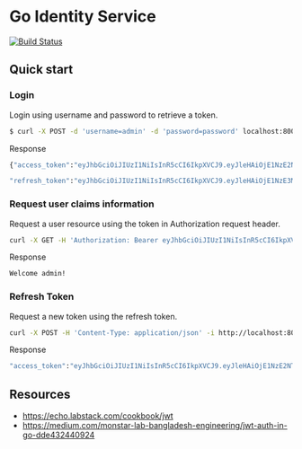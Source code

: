 # Go Identity Service

[![Build Status](https://travis-ci.org/kiwsan/go-jwt-auth.svg?branch=master)](https://travis-ci.org/kiwsan/go-jwt-auth)

## Quick start

### Login

Login using username and password to retrieve a token.

```bash
$ curl -X POST -d 'username=admin' -d 'password=password' localhost:8000/login
```

Response

```bash
{"access_token":"eyJhbGciOiJIUzI1NiIsInR5cCI6IkpXVCJ9.eyJleHAiOjE1NzE2NTA0NjYsInVzZXJuYW1lIjoiYWRtaW4ifQ.Ba0iLuWe3H-0Jq3mbzA10V-Z2UL4AA2G_InQjyeSeCs",

"refresh_token":"eyJhbGciOiJIUzI1NiIsInR5cCI6IkpXVCJ9.eyJleHAiOjE1NzE3MzU5NjZ9.pNQfXAx3FTIoYCRA6tqX8YJQx-KksJGS_ISN2O1RPSQ"}
```

### Request user claims information

Request a user resource using the token in Authorization request header.

```bash
curl -X GET -H 'Authorization: Bearer eyJhbGciOiJIUzI1NiIsInR5cCI6IkpXVCJ9.eyJleHAiOjE1NzE2NTA0NjYsInVzZXJuYW1lIjoiYWRtaW4ifQ.Ba0iLuWe3H-0Jq3mbzA10V-Z2UL4AA2G_InQjyeSeCs' -i http://localhost:8000/me
```

Response

```bash
Welcome admin!
```

### Refresh Token
Request a new token using the refresh token.

```bash
curl -X POST -H 'Content-Type: application/json' -i http://localhost:8000/refresh-tokens --data '{"refresh_token":"eyJhbGciOiJIUzI1NiIsInR5cCI6IkpXVCJ9.eyJleHAiOjE1NzE3MzU5NjZ9.pNQfXAx3FTIoYCRA6tqX8YJQx-KksJGS_ISN2O1RPSQ"}'
```

Response

```bash
"access_token":"eyJhbGciOiJIUzI1NiIsInR5cCI6IkpXVCJ9.eyJleHAiOjE1NzE2NTA3NTgsInVzZXJuYW1lIjoiYWRtaW4ifQ.OhbRLciqmXsNN70Oyw9hBzEGLakBkS72FDFMgUz4FWU","refresh_token":"eyJhbGciOiJIUzI1NiIsInR5cCI6IkpXVCJ9.eyJleHAiOjE1NzE3MzYyNTh9.32fIs0D6rPsvHcPIiapz6NCQluBBpgPJP9UgwcdxgHM"}
```

## Resources
- https://echo.labstack.com/cookbook/jwt
- https://medium.com/monstar-lab-bangladesh-engineering/jwt-auth-in-go-dde432440924
